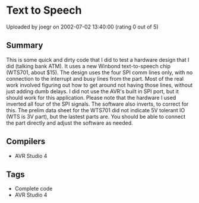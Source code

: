 # Text to Speech

Uploaded by joegr on 2002-07-02 13:40:00 (rating 0 out of 5)

## Summary

This is some quick and dirty code that I did to test a hardware design that I did (talking bank ATM). It uses a new Winbond text-to-speech chip (WTS701, about $15). The design uses the four SPI comm lines only, with no connection to the interrupt and busy lines from the part. Most of the real work involved figuring out how to get around not having those lines, without just adding dumb delays. I did not use the AVR's built in SPI port, but it should work for this application. Please note that the hardware I used inverted all four of the SPI signals. The software also inverts, to correct for this. The prelim data sheet for the WTS701 did not indicate 5V tolerant IO (WTS is 3V part), but the lastest parts are. You should be able to connect the part directly and adjust the software as needed.

## Compilers

- AVR Studio 4

## Tags

- Complete code
- AVR Studio 4
